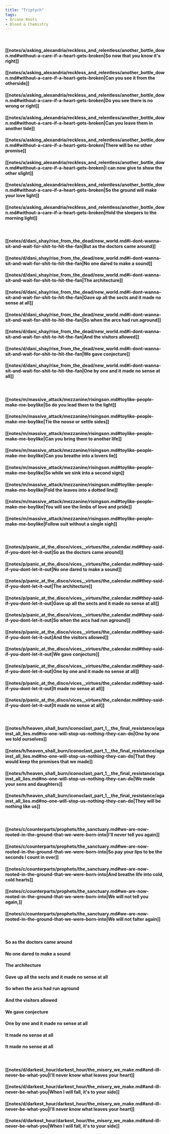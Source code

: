 ```yaml
---
title: "Triptych"
tags:
- Arcane Roots
- Blood & Chemistry
---
```

&nbsp;
#### [[notes/a/asking_alexandria/reckless_and_relentless/another_bottle_down.md#without-a-care-if-a-heart-gets-broken|So now that you know it's right]]
#### [[notes/a/asking_alexandria/reckless_and_relentless/another_bottle_down.md#without-a-care-if-a-heart-gets-broken|Can you see it from the otherside]]
#### [[notes/a/asking_alexandria/reckless_and_relentless/another_bottle_down.md#without-a-care-if-a-heart-gets-broken|Do you see there is no wrong or right]]
#### [[notes/a/asking_alexandria/reckless_and_relentless/another_bottle_down.md#without-a-care-if-a-heart-gets-broken|Can you leave them in another tide]]
#### [[notes/a/asking_alexandria/reckless_and_relentless/another_bottle_down.md#without-a-care-if-a-heart-gets-broken|There will be no other promise]]
#### [[notes/a/asking_alexandria/reckless_and_relentless/another_bottle_down.md#without-a-care-if-a-heart-gets-broken|I can now give to show the other slight]]
#### [[notes/a/asking_alexandria/reckless_and_relentless/another_bottle_down.md#without-a-care-if-a-heart-gets-broken|So the ground will make your love light]]
#### [[notes/a/asking_alexandria/reckless_and_relentless/another_bottle_down.md#without-a-care-if-a-heart-gets-broken|Hold the sleepers to the morning light]]
&nbsp;
#### [[notes/d/dani_shay/rise_from_the_dead/new_world.md#i-dont-wanna-sit-and-wait-for-shit-to-hit-the-fan|But as the doctors came around]]
#### [[notes/d/dani_shay/rise_from_the_dead/new_world.md#i-dont-wanna-sit-and-wait-for-shit-to-hit-the-fan|No one dared to make a sound]]
#### [[notes/d/dani_shay/rise_from_the_dead/new_world.md#i-dont-wanna-sit-and-wait-for-shit-to-hit-the-fan|The architecture]]
#### [[notes/d/dani_shay/rise_from_the_dead/new_world.md#i-dont-wanna-sit-and-wait-for-shit-to-hit-the-fan|Gave up all the sects and it made no sense at all]]
#### [[notes/d/dani_shay/rise_from_the_dead/new_world.md#i-dont-wanna-sit-and-wait-for-shit-to-hit-the-fan|So when the arcs had run aground]]
#### [[notes/d/dani_shay/rise_from_the_dead/new_world.md#i-dont-wanna-sit-and-wait-for-shit-to-hit-the-fan|And the visitors allowed]]
#### [[notes/d/dani_shay/rise_from_the_dead/new_world.md#i-dont-wanna-sit-and-wait-for-shit-to-hit-the-fan|We gave conjecture]]
#### [[notes/d/dani_shay/rise_from_the_dead/new_world.md#i-dont-wanna-sit-and-wait-for-shit-to-hit-the-fan|One by one and it made no sense at all]]
&nbsp;
#### [[notes/m/massive_attack/mezzanine/risingson.md#toylike-people-make-me-boylike|So do you lead them to the light]]
#### [[notes/m/massive_attack/mezzanine/risingson.md#toylike-people-make-me-boylike|Tie the noose or settle sides]]
#### [[notes/m/massive_attack/mezzanine/risingson.md#toylike-people-make-me-boylike|Can you bring them to another life]]
#### [[notes/m/massive_attack/mezzanine/risingson.md#toylike-people-make-me-boylike|Can you breathe into a lovers lie]]
#### [[notes/m/massive_attack/mezzanine/risingson.md#toylike-people-make-me-boylike|So while we sink into a second sign]]
#### [[notes/m/massive_attack/mezzanine/risingson.md#toylike-people-make-me-boylike|Fold the leaves into a dotted line]]
#### [[notes/m/massive_attack/mezzanine/risingson.md#toylike-people-make-me-boylike|You will see the limbs of love and pride]]
#### [[notes/m/massive_attack/mezzanine/risingson.md#toylike-people-make-me-boylike|Follow suit without a single sigh]]
&nbsp;
#### [[notes/p/panic_at_the_disco/vices__virtues/the_calendar.md#they-said-if-you-dont-let-it-out|So as the doctors came around]]
#### [[notes/p/panic_at_the_disco/vices__virtues/the_calendar.md#they-said-if-you-dont-let-it-out|No one dared to make a sound]]
#### [[notes/p/panic_at_the_disco/vices__virtues/the_calendar.md#they-said-if-you-dont-let-it-out|The architecture]]
#### [[notes/p/panic_at_the_disco/vices__virtues/the_calendar.md#they-said-if-you-dont-let-it-out|Gave up all the sects and it made no sense at all]]
#### [[notes/p/panic_at_the_disco/vices__virtues/the_calendar.md#they-said-if-you-dont-let-it-out|So when the arcs had run aground]]
#### [[notes/p/panic_at_the_disco/vices__virtues/the_calendar.md#they-said-if-you-dont-let-it-out|And the visitors allowed]]
#### [[notes/p/panic_at_the_disco/vices__virtues/the_calendar.md#they-said-if-you-dont-let-it-out|We gave conjecture]]
#### [[notes/p/panic_at_the_disco/vices__virtues/the_calendar.md#they-said-if-you-dont-let-it-out|One by one and it made no sense at all]]
#### [[notes/p/panic_at_the_disco/vices__virtues/the_calendar.md#they-said-if-you-dont-let-it-out|It made no sense at all]]
#### [[notes/p/panic_at_the_disco/vices__virtues/the_calendar.md#they-said-if-you-dont-let-it-out|It made no sense at all]]
&nbsp;
#### [[notes/h/heaven_shall_burn/iconoclast_part_1__the_final_resistance/against_all_lies.md#no-one-will-stop-us-nothing-they-can-do|One by one we told ourselves]]
#### [[notes/h/heaven_shall_burn/iconoclast_part_1__the_final_resistance/against_all_lies.md#no-one-will-stop-us-nothing-they-can-do|That they would keep the promises that we made]]
#### [[notes/h/heaven_shall_burn/iconoclast_part_1__the_final_resistance/against_all_lies.md#no-one-will-stop-us-nothing-they-can-do|We made your sons and daughters]]
#### [[notes/h/heaven_shall_burn/iconoclast_part_1__the_final_resistance/against_all_lies.md#no-one-will-stop-us-nothing-they-can-do|They will be nothing like us]]
&nbsp;
#### [[notes/c/counterparts/prophets/the_sanctuary.md#we-are-now-rooted-in-the-ground-that-we-were-born-into|I'll never tell you again]]
#### [[notes/c/counterparts/prophets/the_sanctuary.md#we-are-now-rooted-in-the-ground-that-we-were-born-into|So pay your lips to be the seconds I count in over]]
#### [[notes/c/counterparts/prophets/the_sanctuary.md#we-are-now-rooted-in-the-ground-that-we-were-born-into|And breathe life into cold, cold hearts]]
#### [[notes/c/counterparts/prophets/the_sanctuary.md#we-are-now-rooted-in-the-ground-that-we-were-born-into|We will not tell you again,]]
#### [[notes/c/counterparts/prophets/the_sanctuary.md#we-are-now-rooted-in-the-ground-that-we-were-born-into|We will not falter again]]
&nbsp;
#### So as the doctors came around
#### No one dared to make a sound
#### The architecture
#### Gave up all the sects and it made no sense at all
#### So when the arcs had run aground
#### And the visitors allowed
#### We gave conjecture
#### One by one and it made no sense at all
#### It made no sense at all
#### It made no sense at all
&nbsp;
#### [[notes/d/darkest_hour/darkest_hour/the_misery_we_make.md#and-ill-never-be-what-you|I'll never know what leaves your heart]]
#### [[notes/d/darkest_hour/darkest_hour/the_misery_we_make.md#and-ill-never-be-what-you|When I will fall, it's to your side]]
#### [[notes/d/darkest_hour/darkest_hour/the_misery_we_make.md#and-ill-never-be-what-you|I'll never know what leaves your heart]]
#### [[notes/d/darkest_hour/darkest_hour/the_misery_we_make.md#and-ill-never-be-what-you|When I will fall, it's to your side]]
